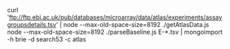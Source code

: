 curl 'ftp://ftp.ebi.ac.uk/pub/databases/microarray/data/atlas/experiments/assaygroupsdetails.tsv' | node --max-old-space-size=8192 ./getAtlasData.js
node --max-old-space-size=8192 ./parseBaseline.js E-*.tsv | mongoimport -h brie -d search53 -c atlas
